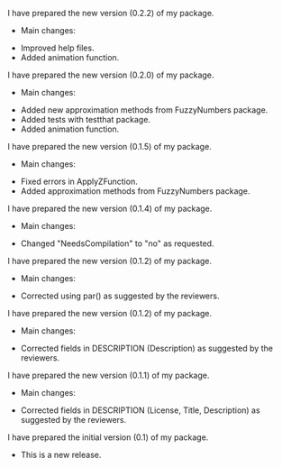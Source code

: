 I have prepared the new version (0.2.2) of my package. 

* Main changes:
- Improved help files.
- Added animation function.

I have prepared the new version (0.2.0) of my package. 

* Main changes:
- Added new approximation methods from FuzzyNumbers package.
- Added tests with testthat package.
- Added animation function.

I have prepared the new version (0.1.5) of my package. 

* Main changes:
- Fixed errors in ApplyZFunction.
- Added approximation methods from FuzzyNumbers package.

I have prepared the new version (0.1.4) of my package. 

* Main changes:
- Changed "NeedsCompilation" to "no" as requested.

I have prepared the new version (0.1.2) of my package. 

* Main changes:
- Corrected using par() as suggested by the reviewers.


I have prepared the new version (0.1.2) of my package. 

* Main changes:
- Corrected fields in DESCRIPTION (Description) as suggested by the reviewers.

I have prepared the new version (0.1.1) of my package. 

* Main changes:
- Corrected fields in DESCRIPTION (License, Title, Description) as suggested by the reviewers.



I have prepared the initial version (0.1) of my package. 

* This is a new release.



